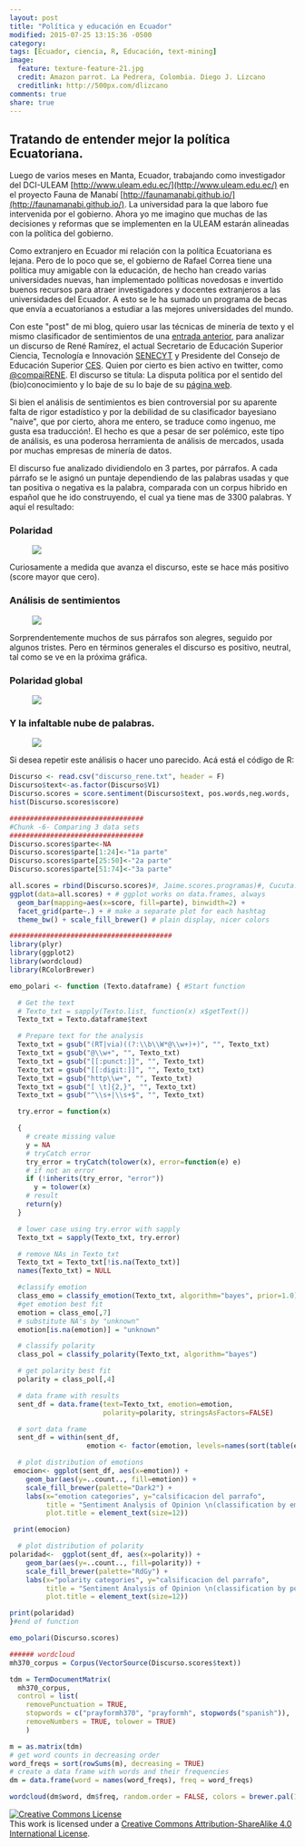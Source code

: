 ```yaml
---
layout: post
title: "Política y educación en Ecuador"
modified: 2015-07-25 13:15:36 -0500
category:
tags: [Ecuador, ciencia, R, Educación, text-mining]
image:
  feature: texture-feature-21.jpg
  credit: Amazon parrot. La Pedrera, Colombia. Diego J. Lizcano
  creditlink: http://500px.com/dlizcano
comments: true
share: true
---
```


## Tratando de entender mejor la política Ecuatoriana.

Luego de varios meses en Manta, Ecuador, trabajando como investigador del DCI-ULEAM [http://www.uleam.edu.ec/](http://www.uleam.edu.ec/) en el proyecto Fauna de Manabí [http://faunamanabi.github.io/](http://faunamanabi.github.io/). La universidad para la que laboro fue intervenida por el gobierno. Ahora yo me imagino que muchas de las decisiones y reformas que se implementen en la ULEAM estarán alineadas con la política del gobierno.

Como extranjero en Ecuador mi relación con la política Ecuatoriana es lejana. Pero de lo poco que se, el gobierno de Rafael Correa tiene una política muy amigable con la educación, de hecho han creado varias universidades nuevas, han implementado políticas novedosas e invertido buenos recursos para atraer investigadores y docentes extranjeros a las universidades del Ecuador. A esto se le ha sumado un programa de becas que envía a ecuatorianos a estudiar a las mejores universidades del mundo.



Con este "post" de mi blog, quiero usar las técnicas de minería de texto y el mismo clasificador de sentimientos de una [entrada anterior](http://dlizcano.github.io/2014/04/30/Opinion-Mining-Tweets.html), para analizar un discurso de René Ramírez, el actual Secretario de Educación Superior Ciencia, Tecnología e Innovación [SENECYT](http://www.educacionsuperior.gob.ec/) y Presidente del Consejo de Educación Superior [CES](http://www.ces.gob.ec/). Quien por cierto es bien activo en twitter, como [@compaiRENE](https://twitter.com/compaiRENE). El discurso se titula: La disputa política por el sentido del (bio)conocimiento y lo baje de su lo baje de su [página web](http://reneramirez.ec/ponencia-la-disputa-politica-por-el-sentido-del-bioconocimiento/).

Si bien el análisis de sentimientos es bien controversial por su aparente falta de rigor estadístico y por la debilidad de su clasificador bayesiano "naive", que por cierto, ahora me entero, se traduce como ingenuo, me gusta esa traducción!. El hecho es que a pesar de ser polémico, este tipo de análisis, es una poderosa herramienta de análisis de mercados, usada por muchas empresas de minería de datos.

El discurso fue analizado dividiendolo en 3 partes, por párrafos. A cada párrafo se le asignó un puntaje dependiendo de las palabras usadas y que tan positiva o negativa es la palabra, comparada con un corpus hibrido en español que he ido construyendo, el cual ya tiene mas de 3300 palabras. Y aquí el resultado:

### Polaridad
<figure>
  <a href="/images/Ecuador/opinion_score.png"><img src="/images/Ecuador/opinion_score.png"></a>
</figure>

Curiosamente a medida que avanza el discurso, este se hace más positivo (score mayor que cero).

### Análisis de sentimientos
<figure>
  <a href="/images/Ecuador/emotion_analysis.png"><img src="/images/Ecuador/emotion_analysis.png"></a>
</figure>

Sorprendentemente muchos de sus párrafos son alegres, seguido por algunos tristes. Pero en términos generales el discurso es positivo, neutral,  tal como se ve en la próxima gráfica.

### Polaridad global
<figure>
  <a href="/images/Ecuador/polarity_clasification.png"><img src="/images/Ecuador/polarity_clasification.png"></a>
</figure>

### Y la infaltable nube de palabras.
<figure>
  <a href="/images/Ecuador/nubedepalabras.png"><img src="/images/Ecuador/nubedepalabras.png"></a>
</figure>

Si desea repetir este análisis o hacer uno parecido. Acá está el código de R:

```r
Discurso <- read.csv("discurso_rene.txt", header = F)
Discurso$text<-as.factor(Discurso$V1)
Discurso.scores = score.sentiment(Discurso$text, pos.words,neg.words, .progress='text')
hist(Discurso.scores$score)

#################################
#Chunk -6- Comparing 3 data sets	              
#################################
Discurso.scores$parte<-NA
Discurso.scores$parte[1:24]<-"1a parte"
Discurso.scores$parte[25:50]<-"2a parte"
Discurso.scores$parte[51:74]<-"3a parte"

all.scores = rbind(Discurso.scores)#, Jaime.scores.programas)#, Cucuta.scores)
ggplot(data=all.scores) + # ggplot works on data.frames, always
  geom_bar(mapping=aes(x=score, fill=parte), binwidth=2) +
  facet_grid(parte~.) + # make a separate plot for each hashtag
  theme_bw() + scale_fill_brewer() # plain display, nicer colors

########################################
library(plyr)
library(ggplot2)
library(wordcloud)
library(RColorBrewer)

emo_polari <- function (Texto.dataframe) { #Start function

  # Get the text
  # Texto_txt = sapply(Texto.list, function(x) x$getText())
  Texto_txt = Texto.dataframe$text

  # Prepare text for the analysis
  Texto_txt = gsub("(RT|via)((?:\\b\\W*@\\w+)+)", "", Texto_txt)
  Texto_txt = gsub("@\\w+", "", Texto_txt)
  Texto_txt = gsub("[[:punct:]]", "", Texto_txt)
  Texto_txt = gsub("[[:digit:]]", "", Texto_txt)
  Texto_txt = gsub("http\\w+", "", Texto_txt)
  Texto_txt = gsub("[ \t]{2,}", "", Texto_txt)
  Texto_txt = gsub("^\\s+|\\s+$", "", Texto_txt)

  try.error = function(x)

  {  
    # create missing value
    y = NA
    # tryCatch error
    try_error = tryCatch(tolower(x), error=function(e) e)
    # if not an error
    if (!inherits(try_error, "error"))
      y = tolower(x)
    # result
    return(y)
  }

  # lower case using try.error with sapply
  Texto_txt = sapply(Texto_txt, try.error)

  # remove NAs in Texto_txt
  Texto_txt = Texto_txt[!is.na(Texto_txt)]
  names(Texto_txt) = NULL

  #classify emotion
  class_emo = classify_emotion(Texto_txt, algorithm="bayes", prior=1.0)
  #get emotion best fit
  emotion = class_emo[,7]
  # substitute NA's by "unknown"
  emotion[is.na(emotion)] = "unknown"

  # classify polarity
  class_pol = classify_polarity(Texto_txt, algorithm="bayes")

  # get polarity best fit
  polarity = class_pol[,4]

  # data frame with results
  sent_df = data.frame(text=Texto_txt, emotion=emotion,
                       polarity=polarity, stringsAsFactors=FALSE)

  # sort data frame
  sent_df = within(sent_df,
                   emotion <- factor(emotion, levels=names(sort(table(emotion), decreasing=TRUE))))

  # plot distribution of emotions
 emocion<- ggplot(sent_df, aes(x=emotion)) +
    geom_bar(aes(y=..count.., fill=emotion)) +
    scale_fill_brewer(palette="Dark2") +
    labs(x="emotion categories", y="calsificacion del parrafo",
         title = "Sentiment Analysis of Opinion \n(classification by emotion)",
         plot.title = element_text(size=12))

 print(emocion)

  # plot distribution of polarity
polaridad<-  ggplot(sent_df, aes(x=polarity)) +
    geom_bar(aes(y=..count.., fill=polarity)) +
    scale_fill_brewer(palette="RdGy") +
    labs(x="polarity categories", y="calsificacion del parrafo",
         title = "Sentiment Analysis of Opinion \n(classification by polarity)",
         plot.title = element_text(size=12))

print(polaridad)
}#end of function

emo_polari(Discurso.scores)

###### wordcloud
mh370_corpus = Corpus(VectorSource(Discurso.scores$text))

tdm = TermDocumentMatrix(
  mh370_corpus,
  control = list(
    removePunctuation = TRUE,
    stopwords = c("prayformh370", "prayformh", stopwords("spanish")),
    removeNumbers = TRUE, tolower = TRUE)
    )

m = as.matrix(tdm)
# get word counts in decreasing order
word_freqs = sort(rowSums(m), decreasing = TRUE)
# create a data frame with words and their frequencies
dm = data.frame(word = names(word_freqs), freq = word_freqs)

wordcloud(dm$word, dm$freq, random.order = FALSE, colors = brewer.pal(10, "Dark2"))
```


<a rel="license" href="http://creativecommons.org/licenses/by-sa/4.0/"><img alt="Creative Commons License" style="border-width:0" src="http://i.creativecommons.org/l/by-sa/4.0/88x31.png" /></a><br />This work is licensed under a <a rel="license" href="http://creativecommons.org/licenses/by-sa/4.0/">Creative Commons Attribution-ShareAlike 4.0 International License</a>.
